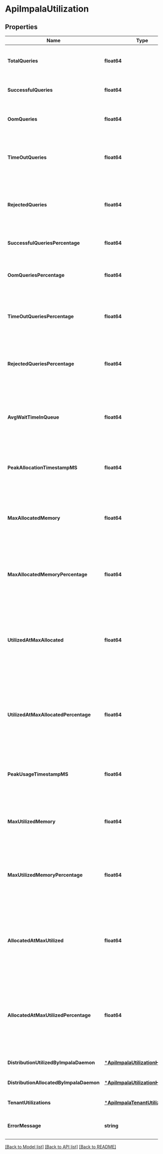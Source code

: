 # ApiImpalaUtilization

## Properties
Name | Type | Description | Notes
------------ | ------------- | ------------- | -------------
**TotalQueries** | **float64** | Total number of queries submitted to Impala. | [optional] [default to null]
**SuccessfulQueries** | **float64** | Number of queries that finished successfully. | [optional] [default to null]
**OomQueries** | **float64** | Number of queries that failed due to insufficient memory. | [optional] [default to null]
**TimeOutQueries** | **float64** | Number of queries that timed out while waiting for resources in a pool. | [optional] [default to null]
**RejectedQueries** | **float64** | Number of queries that were rejected by Impala because the pool was full. | [optional] [default to null]
**SuccessfulQueriesPercentage** | **float64** | Percentage of queries that finished successfully. | [optional] [default to null]
**OomQueriesPercentage** | **float64** | Percentage of queries that failed due to insufficient memory. | [optional] [default to null]
**TimeOutQueriesPercentage** | **float64** | Percentage of queries that timed out while waiting for resources in a pool. | [optional] [default to null]
**RejectedQueriesPercentage** | **float64** | Percentage of queries that were rejected by Impala because the pool was full. | [optional] [default to null]
**AvgWaitTimeInQueue** | **float64** | Average time, in milliseconds, spent by a query in an Impala pool while waiting for resources. | [optional] [default to null]
**PeakAllocationTimestampMS** | **float64** | The time when Impala reserved the maximum amount of memory for queries. | [optional] [default to null]
**MaxAllocatedMemory** | **float64** | The maximum memory (in bytes) that was reserved by Impala for executing queries. | [optional] [default to null]
**MaxAllocatedMemoryPercentage** | **float64** | The maximum percentage of memory that was reserved by Impala for executing queries. | [optional] [default to null]
**UtilizedAtMaxAllocated** | **float64** | The amount of memory (in bytes) used by Impala for running queries at the time when maximum memory was reserved. | [optional] [default to null]
**UtilizedAtMaxAllocatedPercentage** | **float64** | The percentage of memory used by Impala for running queries at the time when maximum memory was reserved. | [optional] [default to null]
**PeakUsageTimestampMS** | **float64** | The time when Impala used the maximum amount of memory for queries. | [optional] [default to null]
**MaxUtilizedMemory** | **float64** | The maximum memory (in bytes) that was used by Impala for executing queries. | [optional] [default to null]
**MaxUtilizedMemoryPercentage** | **float64** | The maximum percentage of memory that was used by Impala for executing queries. | [optional] [default to null]
**AllocatedAtMaxUtilized** | **float64** | The amount of memory (in bytes) reserved by Impala at the time when it was using the maximum memory for executing queries. | [optional] [default to null]
**AllocatedAtMaxUtilizedPercentage** | **float64** | The percentage of memory reserved by Impala at the time when it was using the maximum memory for executing queries. | [optional] [default to null]
**DistributionUtilizedByImpalaDaemon** | [***ApiImpalaUtilizationHistogram**](ApiImpalaUtilizationHistogram.md) |  | [optional] [default to null]
**DistributionAllocatedByImpalaDaemon** | [***ApiImpalaUtilizationHistogram**](ApiImpalaUtilizationHistogram.md) |  | [optional] [default to null]
**TenantUtilizations** | [***ApiImpalaTenantUtilizationList**](ApiImpalaTenantUtilizationList.md) |  | [optional] [default to null]
**ErrorMessage** | **string** | error message of utilization report. | [optional] [default to null]

[[Back to Model list]](../README.md#documentation-for-models) [[Back to API list]](../README.md#documentation-for-api-endpoints) [[Back to README]](../README.md)


